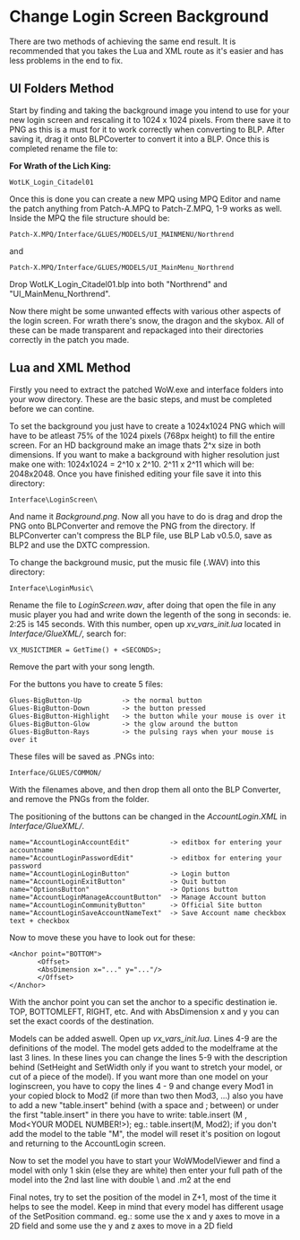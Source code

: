 # Change Login Screen Background #

There are two methods of achieving the same end result. It is recommended that you takes the Lua and XML route as it's easier and has less problems in the end to fix.

## UI Folders Method ##

Start by finding and taking the background image you intend to use for your new login screen and rescaling it to 1024 x 1024 pixels. From there save it to PNG as this is a must for it to work correctly when converting to BLP. After saving it, drag it onto BLPCoverter to convert it into a BLP. Once this is completed rename the file to:

**For Wrath of the Lich King:**

    WotLK_Login_Citadel01

Once this is done you can create a new MPQ using MPQ Editor and name the patch anything from Patch-A.MPQ to Patch-Z.MPQ, 1-9 works as well. Inside the MPQ the file structure should be:

    Patch-X.MPQ/Interface/GLUES/MODELS/UI_MAINMENU/Northrend

and

    Patch-X.MPQ/Interface/GLUES/MODELS/UI_MainMenu_Northrend

Drop WotLK_Login_Citadel01.blp into both "Northrend" and "UI_MainMenu_Northrend".

Now there might be some unwanted effects with various other aspects of the login screen. For wrath there's snow, the dragon and the skybox. All of these can be made transparent and repackaged into their directories correctly in the patch you made.

## Lua and XML Method ##

Firstly you need to extract the patched WoW.exe and interface folders into your wow directory. These are the basic steps, and must be completed before we can contine.

To set the background you just have to create a 1024x1024 PNG which will have to be atleast 75% of the 1024 pixels (768px height) to fill the entire screen. For an HD background make an image thats 2^x size in both dimensions. If you want to make a background with higher resolution just make one with: 1024x1024 = 2^10 x 2^10. 2^11 x 2^11 which will be: 2048x2048. Once you have finished editing your file save it into this directory:

	Interface\LoginScreen\

And name it *Background.png*. Now all you have to do is drag and drop the PNG onto BLPConverter and remove the PNG from the directory. If BLPConverter can't compress the BLP file, use BLP Lab v0.5.0, save as BLP2 and use the DXTC compression.

To change the background music, put the music file (.WAV) into this directory:

	Interface\LoginMusic\

Rename the file to *LoginScreen.wav*, after doing that open the file in any music player you had and write down the legenth of the song in seconds: ie. 2:25 is 145 seconds. With this number, open up *xv_vars_init.lua* located in *Interface/GlueXML/*, search for:

	VX_MUSICTIMER = GetTime() + <SECONDS>;

Remove the <SECONDS> part with your song length.

For the buttons you have to create 5 files:

	Glues-BigButton-Up 		    -> the normal button 
	Glues-BigButton-Down 	    -> the button pressed
	Glues-BigButton-Highlight   -> the button while your mouse is over it
	Glues-BigButton-Glow  	    -> the glow around the button
	Glues-BigButton-Rays  	    -> the pulsing rays when your mouse is over it

These files will be saved as .PNGs into:

	Interface/GLUES/COMMON/

With the filenames above, and then drop them all onto the BLP Converter, and remove the PNGs from the folder.

The positioning of the buttons can be changed in the *AccountLogin.XML* in *Interface/GlueXML/*.

	name="AccountLoginAccountEdit"          -> editbox for entering your accountname
	name="AccountLoginPasswordEdit"         -> editbox for entering your password
	name="AccountLoginLoginButton"          -> Login button
	name="AccountLoginExitButton"           -> Quit button
	name="OptionsButton"                    -> Options button
	name="AccountLoginManageAccountButton"  -> Manage Account button
	name="AccountLoginCommunityButton"      -> Official Site button
	name="AccountLoginSaveAccountNameText"  -> Save Account name checkbox text + checkbox

Now to move these you have to look out for these:

	<Anchor point="BOTTOM">
	       <Offset>
	       <AbsDimension x="..." y="..."/>
	       </Offset>
	</Anchor>

With the anchor point you can set the anchor to a specific destination ie. TOP, BOTTOMLEFT, RIGHT, etc. And with AbsDimension x and y you can set the exact coords of the destination.

Models can be added aswell. Open up *vx_vars_init.lua*. Lines 4-9 are the definitions of the model. The model gets added to the modelframe at the last 3 lines. In these lines you can change the lines 5-9 with the description behind (SetHeight and SetWidth only if you want to stretch your model, or cut of a piece of the model). If you want more than one model on your loginscreen, you have to copy the lines 4 - 9 and change every Mod1 in your copied block to Mod2 (if more than two then Mod3, ...) also you have to add a new "table.insert" behind (with a space and ; between) or under the first "table.insert"
in there you have to write: table.insert (M , Mod<YOUR MODEL NUMBER!>);
eg.: table.insert(M, Mod2); if you don't add the model to the table "M", the model will reset it's position on logout and returning to the AccountLogin screen.

Now to set the model you have to start your WoWModelViewer and find a model with only 1 skin (else they are white) then enter your full path of the model into the 2nd last line with double \\ and .m2 at the end

Final notes, try to set the position of the model in Z+1, most of the time it helps to see the model. Keep in mind that every model has different usage of the SetPosition command. eg.: some use the x and y axes to move in a 2D field and some use the y and z axes to move in a 2D field